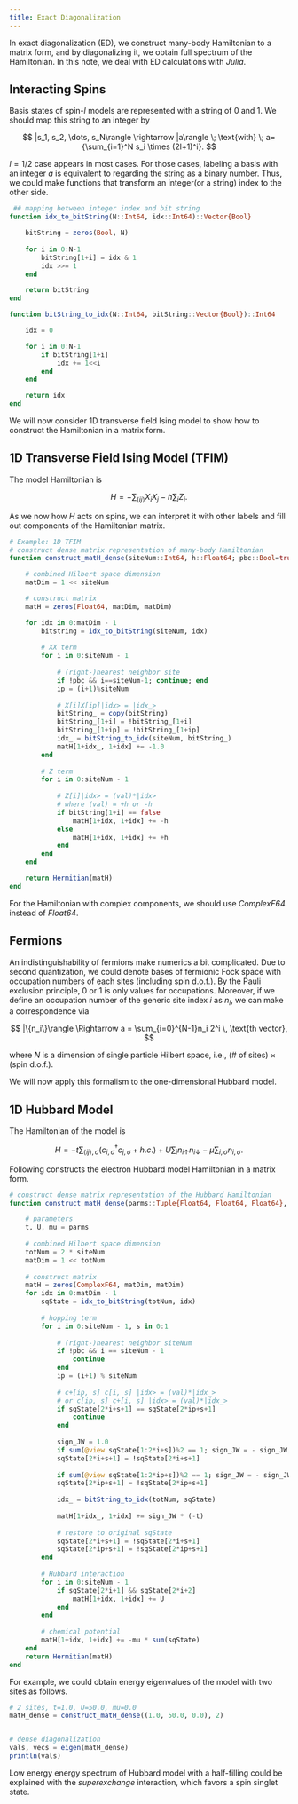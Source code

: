 ```yaml
---
title: Exact Diagonalization
---
```

In exact diagonalization (ED), we construct many-body Hamiltonian to a matrix form, and by diagonalizing it, we obtain full spectrum of the Hamiltonian. In this note, we deal with ED calculations with *Julia*. 
## Interacting Spins

Basis states of spin-$l$ models are represented with a string of 0 and 1. We should map this string to an integer by

$$
 |s_1, s_2, \dots, s_N\rangle \rightarrow |a\rangle \;
 \text{with} \; a={\sum_{i=1}^N s_i \times (2l+1)^i}.
$$

$l=1/2$ case appears in most cases. For those cases, labeling a basis with an integer $a$ is equivalent to regarding the string as a binary number. Thus, we could make functions that transform an integer(or a string) index to the other side.

```jl
 ## mapping between integer index and bit string
function idx_to_bitString(N::Int64, idx::Int64)::Vector{Bool}

	bitString = zeros(Bool, N)
	
	for i in 0:N-1
		bitString[1+i] = idx & 1
		idx >>= 1
	end

	return bitString
end

function bitString_to_idx(N::Int64, bitString::Vector{Bool})::Int64

	idx = 0

	for i in 0:N-1
		if bitString[1+i]
			idx += 1<<i
		end
	end

	return idx
end
```

We will now consider 1D transverse field Ising model to show how to construct the Hamiltonian in a matrix form.
## 1D Transverse Field Ising Model (TFIM)

The model Hamiltonian is

$$H = -{\sum_{\langle ij\rangle} X_iX_j} - h{\sum_{i}Z_i}.$$

As we now how $H$ acts on spins, we can interpret it with other labels and fill out components of the Hamiltonian matrix.

```jl
# Example: 1D TFIM
# construct dense matrix representation of many-body Hamiltonian
function construct_matH_dense(siteNum::Int64, h::Float64; pbc::Bool=true)::Hermitian{Matrix{Float64}}

	# combined Hilbert space dimension
	matDim = 1 << siteNum

	# construct matrix
	matH = zeros(Float64, matDim, matDim)

	for idx in 0:matDim - 1
		bitstring = idx_to_bitString(siteNum, idx)
		
		# XX term
		for i in 0:siteNum - 1
		
			# (right-)nearest neighbor site
			if !pbc && i==siteNum-1; continue; end
			ip = (i+1)%siteNum
			
			# X[i]X[ip]|idx> = |idx_>
			bitString_ = copy(bitString)
			bitString_[1+i] = !bitString_[1+i]
			bitString_[1+ip] = !bitString_[1+ip]
			idx_ = bitString_to_idx(siteNum, bitString_)
			matH[1+idx_, 1+idx] += -1.0
		end
		
		# Z term
		for i in 0:siteNum - 1
			
			# Z[i]|idx> = (val)*|idx>
			# where (val) = +h or -h
			if bitString[1+i] == false
				matH[1+idx, 1+idx] += -h
			else
				matH[1+idx, 1+idx] += +h
			end
		end
	end

	return Hermitian(matH)
end
```

For the Hamiltonian with complex components, we should use *ComplexF64* instead of *Float64*.

## Fermions

An indistinguishability of fermions make numerics a bit complicated. Due to second quantization, we could denote bases of fermionic Fock space with occupation numbers of each sites (including spin d.o.f.). By the Pauli exclusion principle, 0 or 1 is only values for occupations. Moreover, if we define an occupation number of the generic site index $i$ as $n_i$, we can make a correspondence via

$$
|\{n_i\}\rangle \Rightarrow a = \sum_{i=0}^{N-1}n_i 2^i \, \text{th vector},
$$

where $N$ is a dimension of single particle Hilbert space, i.e., (# of sites) $\times$ (spin d.o.f.).

We will now apply this formalism to the one-dimensional Hubbard model.

## 1D Hubbard Model

The Hamiltonian of the model is

$$
H = -t\sum_{\langle i j \rangle, \sigma} \left( c_{i, \sigma}^\dagger c_{j, \sigma} + h.c. \right) + U \sum_i n_{i\uparrow} n_{i\downarrow} - \mu \sum_{i, \sigma} n_{i, \sigma}.
$$

Following constructs the electron Hubbard model Hamiltonian in a matrix form.
```jl
# construct dense matrix representation of the Hubbard Hamiltonian
function construct_matH_dense(parms::Tuple{Float64, Float64, Float64}, siteNum::Int64 ; pbc::Bool= false)::Hermitian{ComplexF64, Matrix{ComplexF64}}

	# parameters
	t, U, mu = parms
	
	# combined Hilbert space dimension
	totNum = 2 * siteNum
	matDim = 1 << totNum
	
	# construct matrix
	matH = zeros(ComplexF64, matDim, matDim)
	for idx in 0:matDim - 1
		sqState = idx_to_bitString(totNum, idx)
	  
		# hopping term
		for i in 0:siteNum - 1, s in 0:1
			
			# (right-)nearest neighbor siteNum
			if !pbc && i == siteNum - 1
				continue
			end
			ip = (i+1) % siteNum
				
			# c+[ip, s] c[i, s] |idx> = (val)*|idx_>
			# or c[ip, s] c+[i, s] |idx> = (val)*|idx_>
			if sqState[2*i+s+1] == sqState[2*ip+s+1]
				continue
			end
			
			sign_JW = 1.0
			if sum(@view sqState[1:2*i+s])%2 == 1; sign_JW = - sign_JW; end
			sqState[2*i+s+1] = !sqState[2*i+s+1]
			
			if sum(@view sqState[1:2*ip+s])%2 == 1; sign_JW = - sign_JW; end
			sqState[2*ip+s+1] = !sqState[2*ip+s+1]
			
			idx_ = bitString_to_idx(totNum, sqState)
			
			matH[1+idx_, 1+idx] += sign_JW * (-t)
			
			# restore to original sqState
			sqState[2*i+s+1] = !sqState[2*i+s+1]
			sqState[2*ip+s+1] = !sqState[2*ip+s+1]
		end
		
		# Hubbard interaction
		for i in 0:siteNum - 1
			if sqState[2*i+1] && sqState[2*i+2]
				matH[1+idx, 1+idx] += U
			end
		end
		
		# chemical potential
		matH[1+idx, 1+idx] += -mu * sum(sqState)
	end
	return Hermitian(matH)
end
```

For example, we could obtain energy eigenvalues of the model with two sites as follows.

```jl
# 2 sites, t=1.0, U=50.0, mu=0.0
matH_dense = construct_matH_dense((1.0, 50.0, 0.0), 2)


# dense diagonalization
vals, vecs = eigen(matH_dense)
println(vals)
```

Low energy energy spectrum of Hubbard model with a half-filling could be explained with the *superexchange* interaction, which favors a spin singlet state.